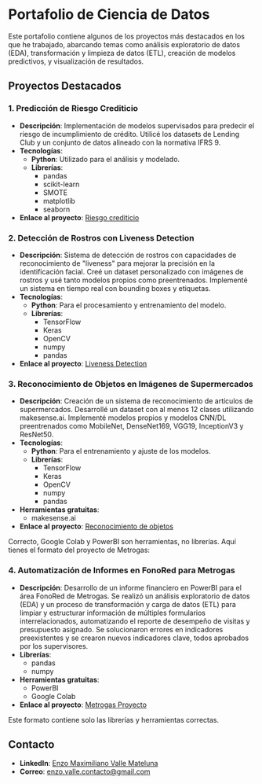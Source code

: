 # Portafolio de Ciencia de Datos

Este portafolio contiene algunos de los proyectos más destacados en los que he trabajado, abarcando temas como análisis exploratorio de datos (EDA), transformación y limpieza de datos (ETL), creación de modelos predictivos, y visualización de resultados.

## Proyectos Destacados

### 1. Predicción de Riesgo Crediticio
- **Descripción**: Implementación de modelos supervisados para predecir el riesgo de incumplimiento de crédito. Utilicé los datasets de Lending Club y un conjunto de datos alineado con la normativa IFRS 9.
- **Tecnologías**: 
  - **Python**: Utilizado para el análisis y modelado.
  - **Librerías**:
    - pandas
    - scikit-learn
    - SMOTE
    - matplotlib
    - seaborn
- **Enlace al proyecto**: [Riesgo crediticio](https://github.com/EnzoValle-data-science/Riesgo-crediticio)

### 2. Detección de Rostros con Liveness Detection
- **Descripción**: Sistema de detección de rostros con capacidades de reconocimiento de "liveness" para mejorar la precisión en la identificación facial. Creé un dataset personalizado con imágenes de rostros y usé tanto modelos propios como preentrenados. Implementé un sistema en tiempo real con bounding boxes y etiquetas.
- **Tecnologías**:
  - **Python**: Para el procesamiento y entrenamiento del modelo.
  - **Librerías**:
    - TensorFlow
    - Keras
    - OpenCV
    - numpy
    - pandas
- **Enlace al proyecto**: [Liveness Detection](https://github.com/EnzoValle-data-science/Deteccion-rostros)

### 3. Reconocimiento de Objetos en Imágenes de Supermercados
- **Descripción**: Creación de un sistema de reconocimiento de artículos de supermercados. Desarrollé un dataset con al menos 12 clases utilizando makesense.ai. Implementé modelos propios y modelos CNN/DL preentrenados como MobileNet, DenseNet169, VGG19, InceptionV3 y ResNet50.
- **Tecnologías**:
  - **Python**: Para el entrenamiento y ajuste de los modelos.
  - **Librerías**:
    - TensorFlow
    - Keras
    - OpenCV
    - numpy
    - pandas
- **Herramientas gratuitas**:
  - makesense.ai
- **Enlace al proyecto**: [Reconocimiento de objetos](https://github.com/EnzoValle-data-science/Reconocimientos-de-objetos)

Correcto, Google Colab y PowerBI son herramientas, no librerías. Aquí tienes el formato del proyecto de Metrogas:



### 4. Automatización de Informes en FonoRed para Metrogas
- **Descripción**: Desarrollo de un informe financiero en PowerBI para el área FonoRed de Metrogas. Se realizó un análisis exploratorio de datos (EDA) y un proceso de transformación y carga de datos (ETL) para limpiar y estructurar información de múltiples formularios interrelacionados, automatizando el reporte de desempeño de visitas y presupuesto asignado. Se solucionaron errores en indicadores preexistentes y se crearon nuevos indicadores clave, todos aprobados por los supervisores.
- **Librerías**:
  - pandas
  - numpy
- **Herramientas gratuitas**: 
  - PowerBI
  - Google Colab
- **Enlace al proyecto**: [Metrogas Proyecto](https://github.com/EnzoValle-data-science/Metrogas-Proyecto)

Este formato contiene solo las librerías y herramientas correctas.
## Contacto
- **LinkedIn**: [Enzo Maximiliano Valle Mateluna](https://www.linkedin.com/in/enzo-maximiliano-valle-mateluna-171127260/)
- **Correo**: enzo.valle.contacto@gmail.com






